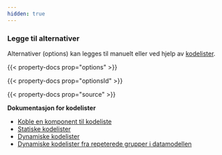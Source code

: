 ```yaml
---
hidden: true
---
```


### Legge til alternativer

Alternativer (options) kan legges til manuelt eller ved hjelp av [kodelister](/nb/altinn-studio/v8/guides/development/options).

{{< property-docs prop="options" >}}

{{< property-docs prop="optionsId" >}}

{{< property-docs prop="source" >}}

**Dokumentasjon for kodelister**
- [Koble en komponent til kodeliste](/nb/altinn-studio/v8/guides/development/options/)
- [Statiske kodelister](/nb/altinn-studio/v8/guides/development/options/sources/static/)
- [Dynamiske kodelister](/nb/altinn-studio/v8/guides/development/options/sources/dynamic/)
- [Dynamiske kodelister fra repeterede grupper i datamodellen](/nb/altinn-studio/v8/guides/development/options/sources/from-data-model/)